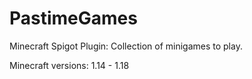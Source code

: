 # PastimeGames
Minecraft Spigot Plugin: Collection of minigames to play.

Minecraft versions: 1.14 - 1.18

